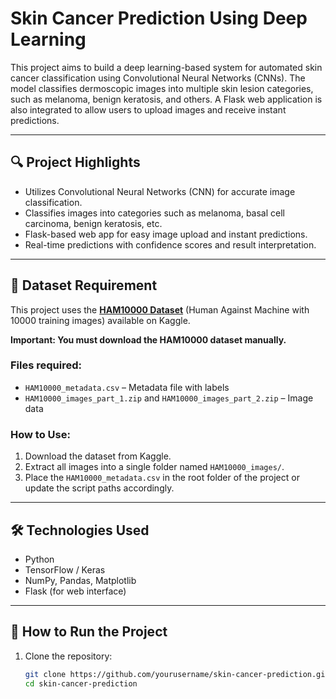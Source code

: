 # Skin Cancer Prediction Using Deep Learning

This project aims to build a deep learning-based system for automated skin cancer classification using Convolutional Neural Networks (CNNs). The model classifies dermoscopic images into multiple skin lesion categories, such as melanoma, benign keratosis, and others. A Flask web application is also integrated to allow users to upload images and receive instant predictions.

---

## 🔍 Project Highlights

- Utilizes Convolutional Neural Networks (CNN) for accurate image classification.
- Classifies images into categories such as melanoma, basal cell carcinoma, benign keratosis, etc.
- Flask-based web app for easy image upload and instant predictions.
- Real-time predictions with confidence scores and result interpretation.

---

## 📁 Dataset Requirement

This project uses the **[HAM10000 Dataset](https://www.kaggle.com/datasets/kmader/skin-cancer-mnist-ham10000)** (Human Against Machine with 10000 training images) available on Kaggle.

**Important: You must download the HAM10000 dataset manually.**

### Files required:

- `HAM10000_metadata.csv` – Metadata file with labels
- `HAM10000_images_part_1.zip` and `HAM10000_images_part_2.zip` – Image data

### How to Use:

1. Download the dataset from Kaggle.
2. Extract all images into a single folder named `HAM10000_images/`.
3. Place the `HAM10000_metadata.csv` in the root folder of the project or update the script paths accordingly.

---

## 🛠 Technologies Used

- Python
- TensorFlow / Keras
- NumPy, Pandas, Matplotlib
- Flask (for web interface)

---

## 🚀 How to Run the Project

1. Clone the repository:
   ```bash
   git clone https://github.com/yourusername/skin-cancer-prediction.git
   cd skin-cancer-prediction
